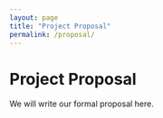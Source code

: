 ```yaml
---
layout: page
title: "Project Proposal"
permalink: /proposal/
---
```


# Project Proposal

We will write our formal proposal here.
